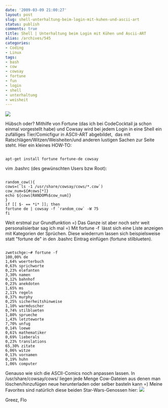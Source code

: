 ```yaml
---
date: '2009-03-09 21:00:27'
layout: post
slug: shell-unterhaltung-beim-login-mit-kuhen-und-ascii-art
status: publish
comments: true
title: Shell | Unterhaltung beim Login mit Kühen und Ascii-ART
alias: /archives/545
categories:
- Coding
- Linux
tags:
- bash
- cow
- cowsay
- fortune
- fun
- login
- shell
- unterhaltung
- weisheit
---
```


![](http://zwetschge.org/pic/fortunecow.JPG)

Hübsch oder? Mithilfe von Fortune (das ich bei CodeCocktail ja schon einmal vorgestellt habe) und Cowsay wird bei jedem Login in eine Shell ein zufälliges Tier/Comicfigur in ASCII-ART abgebildet,  das mit Ratschlägen/Witzen/Weisheiten/und anderen lustigen Sachen zur Seite steht. Hier ein kleines HOW-TO:

```

apt-get install fortune fortune-de cowsay
```


vim .bashrc (des gewünschten Users bzw Root):

```

random_cow(){
cows=(`ls -1 /usr/share/cowsay/cows/*.cow`)
cow_num=${#cows[*]}
echo ${cows[RANDOM%$cow_num]}
}
if [[ $- == *i* ]]; then
fortune de | cowsay -f `random_cow` -W 75
fi
```


Weit erstmal zur Grundfunktion =) Das Ganze ist aber noch sehr weit personalisierbar sag ich mal =) Mit fortune -f  lässt sich eine Liste anzeigen mit Kategorien der Sprüchen. Diese wiederrum lassen sich beispielsweise statt "fortune de" in den .bashrc Eintrag einfügen (fortune stilblueten).

```

zwetschge:~# fortune -f
100,00% de
1,64% woerterbuch
0,63% sprichworte
0,23% elefanten
3,30% namen
0,12% bahnhof
0,23% anekdoten
1,65% ms
2,11% regeln
0,37% murphy
0,25% sicherheitshinweise
1,10% warmduscher
0,74% stilblueten
1,80% sprueche
1,43% letzteworte
7,70% unfug
0,14% loewe
0,61% mathematiker
0,69% lieberals
0,23% translations
65,30% zitate
6,06% witze
0,13% vornamen
0,19% huhn
1,06% computer
```


Genauso wie sich die ASCII-Comics noch anpassen lassen. In /usr/share/cowsay/cows/ liegen jede Menge Cow-Dateien aus denen man löschen/hinzufügen neue herunterladen oder selber basteln kann =) Meine Favorites sind natürlich diese beiden Star-Wars-Genossen hier:
![](http://zwetschge.org/pic/koalacow.JPG)

Greez, Flo
